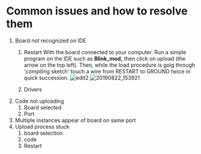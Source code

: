 Common issues and how to resolve them
==========================================

1. Board not recognized on IDE
   1. Restart
      With the board connected to your computer. Run a simple program on the IDE such as **Blink_mod,** then click on upload (the arrow on the top left). Then, while the load procedure is goig through 'compiling sketch' touch a wire from RESTART to GROUND twice in quick succession.
      ![edit2](https://user-images.githubusercontent.com/52707386/63554840-a1abd200-c4f3-11e9-9721-d27e66fb61fc.jpg)
![20190822_153921](https://user-images.githubusercontent.com/52707386/63554845-a4a6c280-c4f3-11e9-9f2f-c9955bdaa593.jpg) 

   2. Drivers
2. Code not uploading 
   1. Board selected
   2. Port
3. Multiple instances appear of board on same port
4. Upload process stuck
   1. board selection
   2. code
   3. Restart
